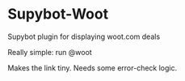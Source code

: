 Supybot-Woot
============

Supybot plugin for displaying woot.com deals

Really simple: run @woot 

Makes the link tiny. Needs some error-check logic.
